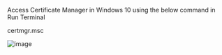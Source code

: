 Access Certificate Manager in Windows 10 using the below command in Run Terminal

certmgr.msc

![image](https://user-images.githubusercontent.com/12709834/135869386-b23f7f3f-1ade-4733-8848-7020aef293bc.png)
